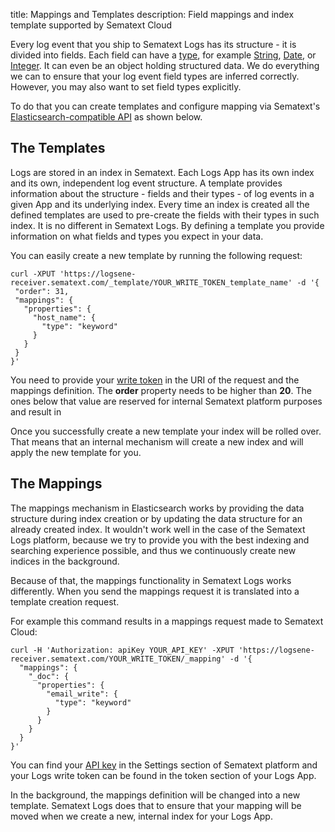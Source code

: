 title: Mappings and Templates
description: Field mappings and index template supported by Sematext Cloud

Every log event that you ship to Sematext Logs has its structure - it is divided into fields. Each field can have a [type](/logs/field-types/), for example [String](/logs/field-types/#string), [Date](/logs/field-types/#date), or [Integer](/logs/field-types/#floatdouble). It can even be an object holding structured data. We do everything we can to ensure that your log event field types are inferred correctly. However, you may also want to set field types explicitly. 

To do that you can create templates and configure mapping via Sematext's [Elasticsearch-compatible API](/logs/index-events-via-elasticsearch-api/) as shown below.

## The Templates
Logs are stored in an index in Sematext. Each Logs App has its own index and its own, independent log event structure. A template provides information about the structure - fields and their types - of log events in a given App and its underlying index. Every time an index is created all the defined templates are used to pre-create the fields with their types in such index. It is no different in Sematext Logs. By defining a template you provide information on what fields and types you expect in your data. 

You can easily create a new template by running the following request:

``` code
curl -XPUT 'https://logsene-receiver.sematext.com/_template/YOUR_WRITE_TOKEN_template_name' -d '{
 "order": 31,
 "mappings": {
   "properties": {
     "host_name": {
       "type": "keyword"
     }
   }
 }
}'
```

You need to provide your [write token](/logs/settings/) in the URI of the request and the mappings definition. The **order** property needs to be higher than **20**. The ones below that value are reserved for internal Sematext platform purposes and result in 

Once you successfully create a new template your index will be rolled over. That means that an internal mechanism will create a new index and will apply the new template for you. 

## The Mappings
The mappings mechanism in Elasticsearch works by providing the data structure during index creation or by updating the data structure for an already created index. It wouldn't work well in the case of the Sematext Logs platform, because we try to provide you with the best indexing and searching experience possible, and thus we continuously create new indices in the background. 

Because of that, the mappings functionality in Sematext Logs works differently. When you send the mappings request it is translated into a template creation request. 

For example this command results in a mappings request made to Sematext Cloud:

``` code
curl -H 'Authorization: apiKey YOUR_API_KEY' -XPUT 'https://logsene-receiver.sematext.com/YOUR_WRITE_TOKEN/_mapping' -d '{
  "mappings": {
    "_doc": {
      "properties": {
        "email_write": {
          "type": "keyword"
        }
      }
    }
  } 
}'
```

You can find your [API key](/api) in the Settings section of Sematext platform and your Logs write token can be found in the token section of your Logs App. 

In the background, the mappings definition will be changed into a new template. Sematext Logs does that to ensure that your mapping will be moved when we create a new, internal index for your Logs App. 